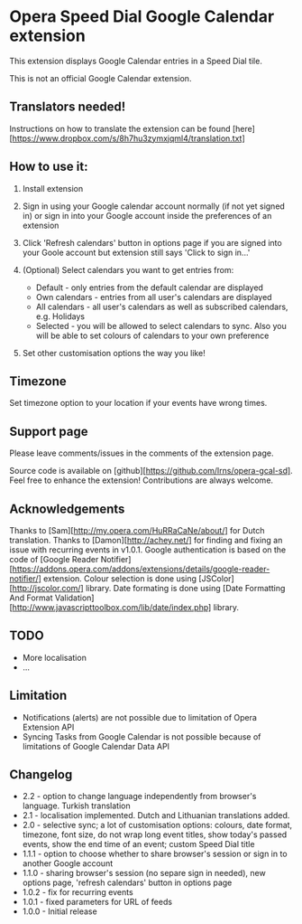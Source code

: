 # Opera Speed Dial Google Calendar extension

This extension displays Google Calendar entries in a Speed Dial tile.

This is not an official Google Calendar extension.

## Translators needed!
Instructions on how to translate the extension can be found [here][https://www.dropbox.com/s/8h7hu3zymxjqml4/translation.txt]

## How to use it:

1. Install extension
2. Sign in using your Google calendar account normally (if not yet signed in) or sign in into your Google account inside the preferences of an extension
3. Click 'Refresh calendars' button in options page if you are signed into your Goole account but extension still says 'Click to sign in...'
4. (Optional) Select calendars you want to get entries from:
    * Default - only entries from the default calendar are displayed
	* Own calendars - entries from all user's calendars are displayed
	* All calendars - all user's calendars as well as subscribed calendars, e.g. Holidays
	* Selected - you will be allowed to select calendars to sync. Also you will be able to set colours of calendars to your own preference

5. Set other customisation options the way you like!

## Timezone
Set timezone option to your location if your events have wrong times.


## Support page
Please leave comments/issues in the comments of the extension page.

Source code is available on [github][https://github.com/lrns/opera-gcal-sd]. Feel free to enhance the extension! Contributions are always welcome.


## Acknowledgements
Thanks to [Sam][http://my.opera.com/HuRRaCaNe/about/] for Dutch translation.
Thanks to [Damon][http://achey.net/] for finding and fixing an issue with recurring events in v1.0.1.
Google authentication is based on the code of [Google Reader Notifier][https://addons.opera.com/addons/extensions/details/google-reader-notifier/] extension.
Colour selection is done using [JSColor][http://jscolor.com/] library.
Date formating is done using [Date Formatting And Format Validation][http://www.javascripttoolbox.com/lib/date/index.php] library.


## TODO
* More localisation
* ...

## Limitation
* Notifications (alerts) are not possible due to limitation of Opera Extension API
* Syncing Tasks from Google Calendar is not possible because of limitations of Google Calendar Data API

## Changelog

* 2.2 - option to change language independently from browser's language. Turkish translation
* 2.1 - localisation implemented. Dutch and Lithuanian translations added. 
* 2.0 - selective sync; a lot of customisation options: colours, date format, timezone, font size, do not wrap long event titles, show today's passed events, show the end time of an event; custom Speed Dial title 
* 1.1.1 - option to choose whether to share browser's session or sign in to another Google account 
* 1.1.0 - sharing browser's session (no separe sign in needed), new options page, 'refresh calendars' button in options page
* 1.0.2 - fix for recurring events
* 1.0.1 - fixed parameters for URL of feeds
* 1.0.0 - Initial release

